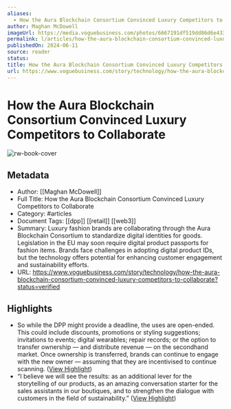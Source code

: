 ```yaml
---
aliases:
  - How the Aura Blockchain Consortium Convinced Luxury Competitors to Collaborate
author: Maghan McDowell
imageUrl: https://media.voguebusiness.com/photos/6667191df519dd86d6e433d8/16:9/w_1280,c_limit/AURA-BLOCKCHAIN-VOGUEBUS-10634-GETTY-SOCIAL-NEWSLETTER.jpg
permalink: l/articles/how-the-aura-blockchain-consortium-convinced-luxury-competitors-to-collaborate
publishedOn: 2024-06-11
source: reader
status: 
title: How the Aura Blockchain Consortium Convinced Luxury Competitors to Collaborate
url: https://www.voguebusiness.com/story/technology/how-the-aura-blockchain-consortium-convinced-luxury-competitors-to-collaborate?status=verified
---
```

# How the Aura Blockchain Consortium Convinced Luxury Competitors to Collaborate

![rw-book-cover](https://media.voguebusiness.com/photos/6667191df519dd86d6e433d8/16:9/w_1280,c_limit/AURA-BLOCKCHAIN-VOGUEBUS-10634-GETTY-SOCIAL-NEWSLETTER.jpg)

## Metadata

- Author: [[Maghan McDowell]]
- Full Title: How the Aura Blockchain Consortium Convinced Luxury Competitors to Collaborate
- Category: #articles
- Document Tags: [[dpp]] [[retail]] [[web3]]
- Summary: Luxury fashion brands are collaborating through the Aura Blockchain Consortium to standardize digital identities for goods. Legislation in the EU may soon require digital product passports for fashion items. Brands face challenges in adopting digital product IDs, but the technology offers potential for enhancing customer engagement and sustainability efforts.
- URL: https://www.voguebusiness.com/story/technology/how-the-aura-blockchain-consortium-convinced-luxury-competitors-to-collaborate?status=verified

## Highlights

- So while the DPP might provide a deadline, the uses are open-ended. This could include discounts, promotions or styling suggestions; invitations to events; digital wearables; repair records; or the option to transfer ownership — and distribute revenue — on the secondhand market. Once ownership is transferred, brands can continue to engage with the new owner — assuming that they are incentivised to continue scanning. ([View Highlight](https://read.readwise.io/read/01j0rj276wxfsepve70f6zrgag))
- “I believe we will see the results: as an additional lever for the storytelling of our products, as an amazing conversation starter for the sales assistants in our boutiques, and to strengthen the dialogue with customers in the field of sustainability.” ([View Highlight](https://read.readwise.io/read/01j0rj34za02w2a97njgqaw729))
